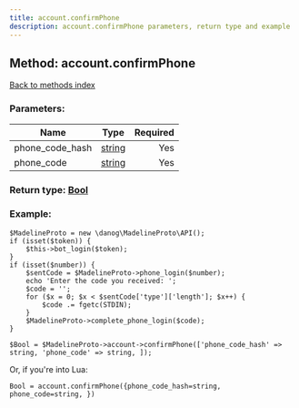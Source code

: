 ```yaml
---
title: account.confirmPhone
description: account.confirmPhone parameters, return type and example
---
```

## Method: account.confirmPhone  
[Back to methods index](index.md)


### Parameters:

| Name     |    Type       | Required |
|----------|:-------------:|---------:|
|phone\_code\_hash|[string](../types/string.md) | Yes|
|phone\_code|[string](../types/string.md) | Yes|


### Return type: [Bool](../types/Bool.md)

### Example:


```
$MadelineProto = new \danog\MadelineProto\API();
if (isset($token)) {
    $this->bot_login($token);
}
if (isset($number)) {
    $sentCode = $MadelineProto->phone_login($number);
    echo 'Enter the code you received: ';
    $code = '';
    for ($x = 0; $x < $sentCode['type']['length']; $x++) {
        $code .= fgetc(STDIN);
    }
    $MadelineProto->complete_phone_login($code);
}

$Bool = $MadelineProto->account->confirmPhone(['phone_code_hash' => string, 'phone_code' => string, ]);
```

Or, if you're into Lua:

```
Bool = account.confirmPhone({phone_code_hash=string, phone_code=string, })
```


